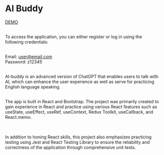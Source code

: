 # AI Buddy

[DEMO](https://ai-buddy.netlify.app)<br /><br />

To access the application, you can either register or log in using the following credentials:<br /><br />

Email: user@email.com<br />
Password: z12345<br /><br />

AI-buddy is an advanced version of ChatGPT that enables users to talk with AI, which can enhance the user experience as well as serve for practicing English language speaking. <br /><br />

The app is built in React and Bootstrap.
The project was primarily created to gain experience in React and practice using various React features such as useState, useEffect, useRef, useContext, Redux Toolkit, useCallback, and React.memo.

<br /><br />
In addition to honing React skills, this project also emphasizes practicing testing using Jest and React Testing Library to ensure the reliability and correctness of the application through comprehensive unit tests.
